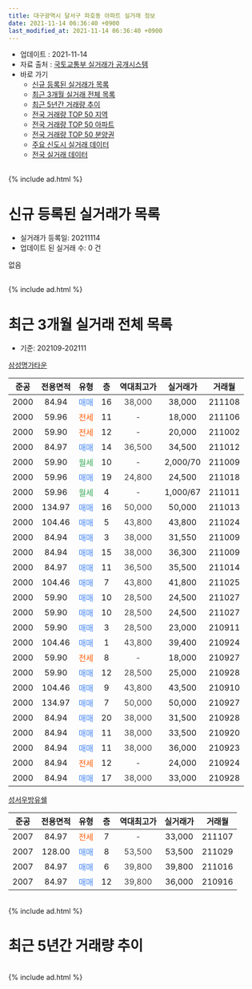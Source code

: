 ```yaml
---
title: 대구광역시 달서구 파호동 아파트 실거래 정보
date: 2021-11-14 06:36:40 +0900
last_modified_at: 2021-11-14 06:36:40 +0900
---
```


* 업데이트 : 2021-11-14
* 자료 출처 : [국토교통부 실거래가 공개시스템](http://rt.molit.go.kr)
* 바로 가기
    * [신규 등록된 실거래가 목록](#신규-등록된-실거래가-목록)
    * [최근 3개월 실거래 전체 목록](#최근-3개월-실거래-전체-목록)
    * [최근 5년간 거래량 추이](#최근-5년간-거래량-추이)
    * [전국 거래량 TOP 50 지역](https://inasie.github.io/apt-trade-info/최근-3개월-전국에서-가장-거래가-많이-발생한-지역)
    * [전국 거래량 TOP 50 아파트](https://inasie.github.io/apt-trade-info/최근-3개월-전국에서-가장-거래가-많이-발생한-아파트)
    * [전국 거래량 TOP 50 분양권](https://inasie.github.io/apt-trade-info/최근-3개월-전국에서-가장-거래가-많이-발생한-분양권)
    * [주요 신도시 실거래 데이터](https://inasie.github.io/apt-trade-info/주요-신도시)
    * [전국 실거래 데이터](https://inasie.github.io/apt-trade-info/전국)
<br>
{% include ad.html %}
<br>

# 신규 등록된 실거래가 목록
* 실거래가 등록일: 20211114
* 업데이트 된 실거래 수: 0 건

없음

<br>
{% include ad.html %}
<br>

# 최근 3개월 실거래 전체 목록
* 기준: 202109-202111


[삼성명가타운](https://search.naver.com/search.naver?query=%EB%8C%80%EA%B5%AC%EA%B4%91%EC%97%AD%EC%8B%9C+%EB%8B%AC%EC%84%9C%EA%B5%AC+%ED%8C%8C%ED%98%B8%EB%8F%99+%EC%82%BC%EC%84%B1%EB%AA%85%EA%B0%80%ED%83%80%EC%9A%B4)

|준공|전용면적|유형|층|역대최고가|실거래가|거래월|
|:---:|:---:|:---:|:---:|:---:|:---:|:---:|
|2000|84.94|<span style="color:#4285f3">매매</span>|16|<span style="color:#444444">38,000</span>|38,000|211108|
|2000|59.96|<span style="color:#ff5a00">전세</span>|11|<span style="color:#444444">-</span>|18,000|211106|
|2000|59.90|<span style="color:#ff5a00">전세</span>|12|<span style="color:#444444">-</span>|20,000|211002|
|2000|84.97|<span style="color:#4285f3">매매</span>|14|<span style="color:#444444">36,500</span>|34,500|211012|
|2000|59.90|<span style="color:#34a853">월세</span>|10|<span style="color:#444444">-</span>|2,000/70|211009|
|2000|59.96|<span style="color:#4285f3">매매</span>|19|<span style="color:#444444">24,800</span>|24,500|211018|
|2000|59.96|<span style="color:#34a853">월세</span>|4|<span style="color:#444444">-</span>|1,000/67|211011|
|2000|134.97|<span style="color:#4285f3">매매</span>|16|<span style="color:#444444">50,000</span>|50,000|211013|
|2000|104.46|<span style="color:#4285f3">매매</span>|5|<span style="color:#444444">43,800</span>|43,800|211024|
|2000|84.94|<span style="color:#4285f3">매매</span>|3|<span style="color:#444444">38,000</span>|31,550|211009|
|2000|84.94|<span style="color:#4285f3">매매</span>|15|<span style="color:#444444">38,000</span>|36,300|211009|
|2000|84.97|<span style="color:#4285f3">매매</span>|11|<span style="color:#444444">36,500</span>|35,500|211014|
|2000|104.46|<span style="color:#4285f3">매매</span>|7|<span style="color:#444444">43,800</span>|41,800|211025|
|2000|59.90|<span style="color:#4285f3">매매</span>|10|<span style="color:#444444">28,500</span>|24,500|211027|
|2000|59.90|<span style="color:#4285f3">매매</span>|10|<span style="color:#444444">28,500</span>|24,500|211027|
|2000|59.90|<span style="color:#4285f3">매매</span>|3|<span style="color:#444444">28,500</span>|23,000|210911|
|2000|104.46|<span style="color:#4285f3">매매</span>|1|<span style="color:#444444">43,800</span>|39,400|210924|
|2000|59.90|<span style="color:#ff5a00">전세</span>|8|<span style="color:#444444">-</span>|18,000|210927|
|2000|59.90|<span style="color:#4285f3">매매</span>|12|<span style="color:#444444">28,500</span>|25,000|210928|
|2000|104.46|<span style="color:#4285f3">매매</span>|9|<span style="color:#444444">43,800</span>|43,500|210910|
|2000|134.97|<span style="color:#4285f3">매매</span>|7|<span style="color:#444444">50,000</span>|50,000|210927|
|2000|84.94|<span style="color:#4285f3">매매</span>|20|<span style="color:#444444">38,000</span>|31,500|210928|
|2000|84.94|<span style="color:#4285f3">매매</span>|11|<span style="color:#444444">38,000</span>|33,500|210920|
|2000|84.94|<span style="color:#4285f3">매매</span>|11|<span style="color:#444444">38,000</span>|36,000|210923|
|2000|84.94|<span style="color:#ff5a00">전세</span>|12|<span style="color:#444444">-</span>|24,000|210924|
|2000|84.94|<span style="color:#4285f3">매매</span>|17|<span style="color:#444444">38,000</span>|33,000|210928|

[성서우방유쉘](https://search.naver.com/search.naver?query=%EB%8C%80%EA%B5%AC%EA%B4%91%EC%97%AD%EC%8B%9C+%EB%8B%AC%EC%84%9C%EA%B5%AC+%ED%8C%8C%ED%98%B8%EB%8F%99+%EC%84%B1%EC%84%9C%EC%9A%B0%EB%B0%A9%EC%9C%A0%EC%89%98)

|준공|전용면적|유형|층|역대최고가|실거래가|거래월|
|:---:|:---:|:---:|:---:|:---:|:---:|:---:|
|2007|84.97|<span style="color:#ff5a00">전세</span>|7|<span style="color:#444444">-</span>|33,000|211107|
|2007|128.00|<span style="color:#4285f3">매매</span>|8|<span style="color:#444444">53,500</span>|53,500|211029|
|2007|84.97|<span style="color:#4285f3">매매</span>|6|<span style="color:#444444">39,800</span>|39,800|211016|
|2007|84.97|<span style="color:#4285f3">매매</span>|12|<span style="color:#444444">39,800</span>|36,000|210916|


<br>
{% include ad.html %}
<br>

# 최근 5년간 거래량 추이


<div style="width:100%;">
    <canvas id="deal_progress" height="200"></canvas>
</div>

<script>
new Chart(document.getElementById("deal_progress"), {
    type: 'line',
    data: {
        labels: ['201611','201612','201701','201702','201703','201704','201705','201706','201707','201708','201709','201710','201711','201712','201801','201802','201803','201804','201805','201806','201807','201808','201809','201810','201811','201812','201901','201902','201903','201904','201905','201906','201907','201908','201909','201910','201911','201912','202001','202002','202003','202004','202005','202006','202007','202008','202009','202010','202011','202012','202101','202102','202103','202104','202105','202106','202107','202108','202109','202110','202111'],
        datasets: [{
            label: '매매',
            pointRadius: 1,
            data: [6, 9, 2, 6, 7, 5, 6, 17, 29, 12, 14, 7, 10, 4, 10, 12, 15, 12, 7, 17, 6, 10, 12, 16, 10, 2, 7, 13, 11, 13, 7, 13, 6, 9, 10, 17, 21, 14, 16, 12, 6, 13, 20, 11, 19, 16, 17, 10, 16, 25, 18, 4, 5, 14, 21, 1, 3, 10, 10, 12, 1],
            borderColor: "rgba(255, 201, 14, 1)",
            backgroundColor: "rgba(255, 201, 14, 0.5)",
            fill: false,
            lineTension: 0
        },{
            label: '전월세',
            pointRadius: 1,
            data: [10, 10, 7, 8, 5, 4, 3, 5, 1, 3, 6, 2, 6, 3, 4, 3, 7, 3, 8, 2, 5, 4, 2, 3, 2, 6, 5, 3, 8, 2, 7, 7, 4, 7, 1, 4, 4, 5, 2, 4, 4, 8, 1, 4, 3, 5, 2, 5, 1, 1, 5, 8, 3, 12, 11, 4, 0, 1, 2, 3, 2],
            borderColor: "rgba(0, 141, 185, 1)",
            backgroundColor: "rgba(0, 141, 185, 0.5)",
            fill: false,
            lineTension: 0
        }
        ]
    },
    options: {
        responsive: true,
        title: {
            display: false
        },
        tooltips: {
            mode: 'index',
            intersect: false
        },
        hover: {
            mode: 'nearest',
            intersect: true
        },
        scales: {
            xAxes: [{
                display: true,
                scaleLabel: {
                    display: true,
                    labelString: '년/월'
                }
            }],
            yAxes: [{
                display: true,
                ticks: {
                    suggestedMin: 0,
                },
                scaleLabel: {
                    display: true,
                    labelString: '실거래 수'
                }
            }]
        }
    }
});

</script>


<br>
{% include ad.html %}
<br>

